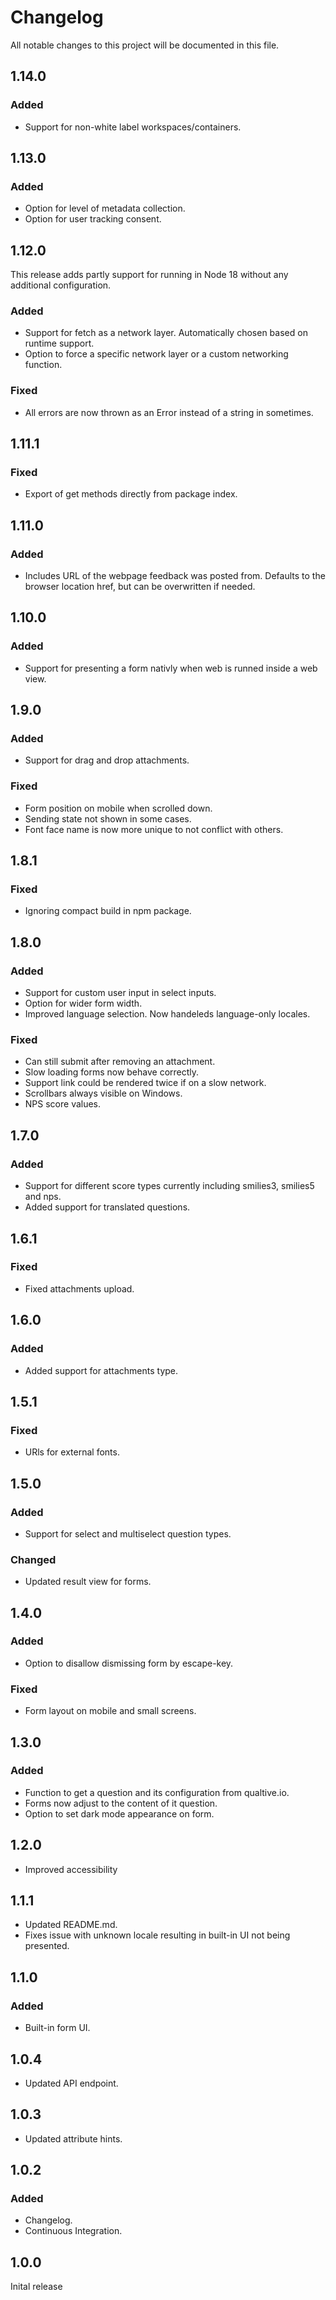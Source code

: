 # Changelog

All notable changes to this project will be documented in this file.

## 1.14.0

### Added

- Support for non-white label workspaces/containers.

## 1.13.0

### Added

- Option for level of metadata collection.
- Option for user tracking consent.

## 1.12.0

This release adds partly support for running in Node 18 without any additional configuration.

### Added

- Support for fetch as a network layer. Automatically chosen based on runtime support.
- Option to force a specific network layer or a custom networking function.

### Fixed

- All errors are now thrown as an Error instead of a string in sometimes.

## 1.11.1

### Fixed

- Export of get methods directly from package index.

## 1.11.0

### Added

- Includes URL of the webpage feedback was posted from. Defaults to the browser location href, but can be overwritten if needed.

## 1.10.0

### Added

- Support for presenting a form nativly when web is runned inside a web view.

## 1.9.0

### Added

- Support for drag and drop attachments.

### Fixed

- Form position on mobile when scrolled down.
- Sending state not shown in some cases.
- Font face name is now more unique to not conflict with others.

## 1.8.1

### Fixed

- Ignoring compact build in npm package.

## 1.8.0

### Added

- Support for custom user input in select inputs.
- Option for wider form width.
- Improved language selection. Now handeleds language-only locales.

### Fixed

- Can still submit after removing an attachment.
- Slow loading forms now behave correctly.
- Support link could be rendered twice if on a slow network.
- Scrollbars always visible on Windows.
- NPS score values.

## 1.7.0

### Added

- Support for different score types currently including smilies3, smilies5 and nps.
- Added support for translated questions.

## 1.6.1

### Fixed

- Fixed attachments upload.

## 1.6.0

### Added

- Added support for attachments type.

## 1.5.1

### Fixed

- URls for external fonts.

## 1.5.0

### Added

- Support for select and multiselect question types.

### Changed

- Updated result view for forms.

## 1.4.0

### Added

- Option to disallow dismissing form by escape-key.

### Fixed

- Form layout on mobile and small screens.

## 1.3.0

### Added

- Function to get a question and its configuration from qualtive.io.
- Forms now adjust to the content of it question.
- Option to set dark mode appearance on form.

## 1.2.0

- Improved accessibility

## 1.1.1

- Updated README.md.
- Fixes issue with unknown locale resulting in built-in UI not being presented.

## 1.1.0

### Added

- Built-in form UI.

## 1.0.4

- Updated API endpoint.

## 1.0.3

- Updated attribute hints.

## 1.0.2

### Added

- Changelog.
- Continuous Integration.

## 1.0.0

Inital release
